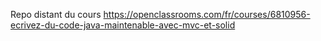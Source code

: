 Repo distant du cours https://openclassrooms.com/fr/courses/6810956-ecrivez-du-code-java-maintenable-avec-mvc-et-solid
